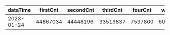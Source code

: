 |dataTime|firstCnt|secondCnt|thirdCnt|fourCnt|winCnt|vrate|wrate|
|-|-|-|-|-|-|-|-|
|2023-01-24|44867034|44448196|33519837|7537800|6007382|0%|0%|
